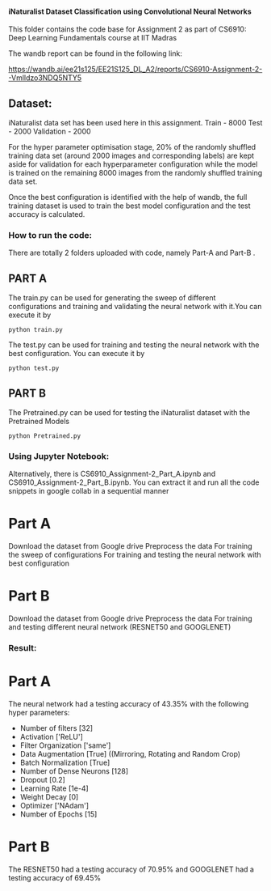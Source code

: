 #### iNaturalist Dataset Classification using Convolutional Neural Networks

This folder contains the code base for Assignment 2 as part of CS6910: Deep Learning Fundamentals course at IIT Madras

The wandb report can be found in the following link:

https://wandb.ai/ee21s125/EE21S125_DL_A2/reports/CS6910-Assignment-2--Vmlldzo3NDQ5NTY5


## Dataset:

iNaturalist data set has been used here in this assignment. Train - 8000 Test - 2000 Validation - 2000

For the hyper parameter optimisation stage, 20% of the randomly shuffled training data set (around 2000 images and corresponding labels) are kept aside for validation for each hyperparameter configuration while the model is trained on the remaining 8000 images from the randomly shuffled training data set.

Once the best configuration is identified with the help of wandb, the full training dataset is used to train the best model configuration and the test accuracy is calculated.

### How to run the code:

There are totally 2 folders uploaded with code, namely Part-A and Part-B .
## PART A
The train.py can be used for generating the sweep of different configurations and training and validating the neural network with it.You can execute it by

    python train.py

The test.py can be used for training and testing the neural network with the best configuration. You can execute it by

    python test.py
## PART B
The Pretrained.py can be used for testing the iNaturalist dataset with the Pretrained Models

    python Pretrained.py

### Using Jupyter Notebook: 
Alternatively, there is CS6910_Assignment-2_Part_A.ipynb and CS6910_Assignment-2_Part_B.ipynb. You can extract it and run all the code snippets in google collab in a sequential manner

# Part A
Download the dataset from Google drive
Preprocess the data
For training the sweep of configurations
For training and testing the neural network with best configuration

# Part B
Download the dataset from Google drive
Preprocess the data
For training and testing different neural network (RESNET50 and GOOGLENET)
    

### Result:
#   Part A
The neural network had a testing accuracy of 43.35% with the following hyper parameters:

- Number of filters [32]
- Activation ['ReLU']
- Filter Organization ['same']
- Data Augmentation [True] ((Mirroring, Rotating and Random Crop)
- Batch Normalization [True]
- Number of Dense Neurons [128]
- Dropout [0.2]
- Learning Rate [1e-4]
- Weight Decay [0]
- Optimizer ['NAdam']
- Number of Epochs [15]

#   Part B
  The RESNET50 had a testing accuracy of 70.95% and GOOGLENET had a testing accuracy of 69.45%
    
